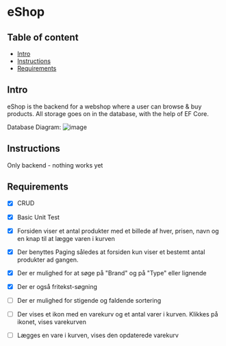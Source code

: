 # eShop

## Table of content
* [Intro](#Intro)
* [Instructions](#Instructions)
* [Requirements](#Requirements)



## Intro
eShop is the backend for a webshop where  a user can browse & buy products.
All storage goes on in the database, with the help of EF Core.

Database Diagram:
![image](https://user-images.githubusercontent.com/96051505/229043200-ab418177-1d51-44fe-ab84-d05eb3f42478.png)


## Instructions 
Only backend - nothing works yet 

## Requirements

* [x] CRUD
* [x] Basic Unit Test
* [x] Forsiden viser et antal produkter med et billede af hver, prisen, navn og en knap til at lægge varen i kurven
* [x] Der benyttes Paging således at forsiden kun viser et bestemt antal produkter ad gangen.
* [x] Der er mulighed for at søge på "Brand" og på "Type" eller lignende
* [x] Der er også fritekst-søgning
* [ ] Der er mulighed for stigende og faldende sortering
* [ ] Der vises et ikon med en varekurv og et antal varer i kurven. Klikkes på ikonet, vises varekurven
* [ ] Lægges en vare i kurven, vises den opdaterede varekurv
 
 

